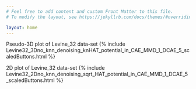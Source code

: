 ```yaml
---
# Feel free to add content and custom Front Matter to this file.
# To modify the layout, see https://jekyllrb.com/docs/themes/#overriding-theme-defaults

layout: home
---
```

Pseudo-3D plot of Levine_32 data-set 
{% include Levine32_3Dno_knn_denoising_knHAT_potential_in_CAE_MMD_1_DCAE_5_scaledButtons.html %}

2D plot of Levine_32 data-set 
{% include Levine32_2Dno_knn_denoising_sqrt_HAT_potential_in_CAE_MMD_1_DCAE_5_scaledButtons.html %}
